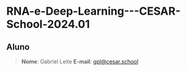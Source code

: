 # RNA-e-Deep-Learning---CESAR-School-2024.01

## Aluno
> **Nome**: Gabriel Leite
> **E-mail**: gpl@cesar.school
